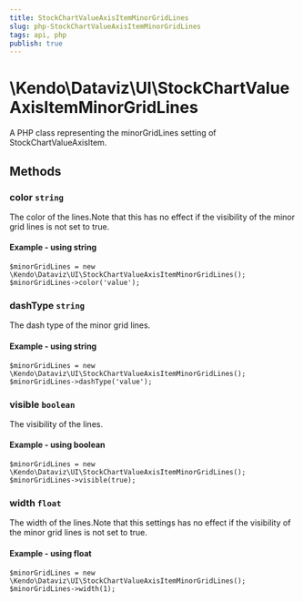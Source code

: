 ```yaml
---
title: StockChartValueAxisItemMinorGridLines
slug: php-StockChartValueAxisItemMinorGridLines
tags: api, php
publish: true
---
```


# \Kendo\Dataviz\UI\StockChartValueAxisItemMinorGridLines

A PHP class representing the minorGridLines setting of StockChartValueAxisItem.


## Methods

### color `string`

The color of the lines.Note that this has no effect if the visibility of the minor grid lines is not set to true.


#### Example - using string
    $minorGridLines = new \Kendo\Dataviz\UI\StockChartValueAxisItemMinorGridLines();
    $minorGridLines->color('value');

### dashType `string`

The dash type of the minor grid lines.


#### Example - using string
    $minorGridLines = new \Kendo\Dataviz\UI\StockChartValueAxisItemMinorGridLines();
    $minorGridLines->dashType('value');

### visible `boolean`

The visibility of the lines.


#### Example - using boolean
    $minorGridLines = new \Kendo\Dataviz\UI\StockChartValueAxisItemMinorGridLines();
    $minorGridLines->visible(true);

### width `float`

The width of the lines.Note that this settings has no effect if the visibility of the minor grid lines is not set to true.


#### Example - using float
    $minorGridLines = new \Kendo\Dataviz\UI\StockChartValueAxisItemMinorGridLines();
    $minorGridLines->width(1);

